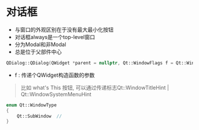 # 对话框

- 与窗口的外观区别在于没有最大最小化按钮
- 对话框always是一个top-level窗口
- 分为Modal和非Modal
- 总是位于父部件中心

```c++
QDialog::QDialog(QWidget *parent = nullptr, Qt::WindowFlags f = Qt::WindowFlags())
```

- f : 传递个QWidget构造函数的参数
  
> 比如 what's This 按钮, 可以通过传递标志Qt::WindowTitleHint | Qt::WindowSystemMenuHint 

```c++
enum Qt::WindowType
{
    Qt::SubWindow  // 
}
```
